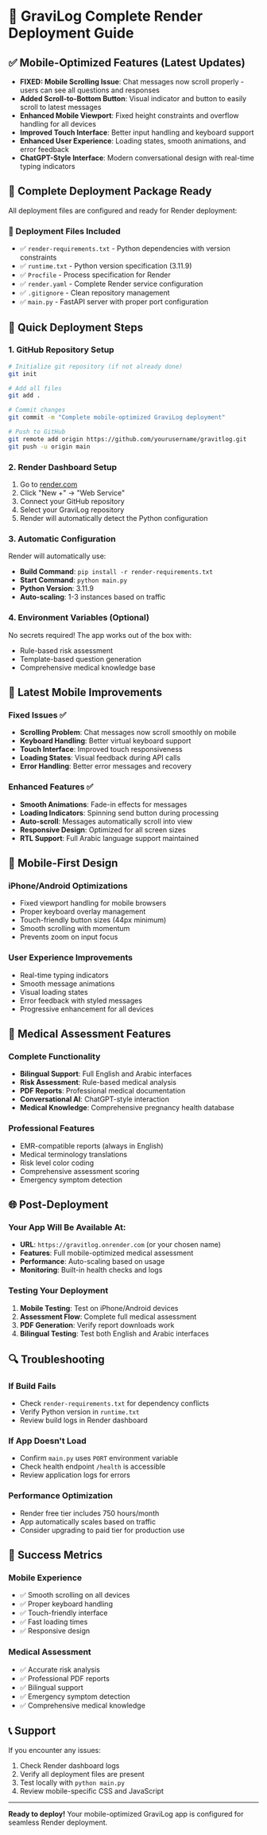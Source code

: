 # 🚀 GraviLog Complete Render Deployment Guide

## ✅ Mobile-Optimized Features (Latest Updates)
- **FIXED: Mobile Scrolling Issue**: Chat messages now scroll properly - users can see all questions and responses
- **Added Scroll-to-Bottom Button**: Visual indicator and button to easily scroll to latest messages
- **Enhanced Mobile Viewport**: Fixed height constraints and overflow handling for all devices
- **Improved Touch Interface**: Better input handling and keyboard support
- **Enhanced User Experience**: Loading states, smooth animations, and error feedback
- **ChatGPT-Style Interface**: Modern conversational design with real-time typing indicators

## 🎯 Complete Deployment Package Ready

All deployment files are configured and ready for Render deployment:

### 📁 Deployment Files Included
- ✅ `render-requirements.txt` - Python dependencies with version constraints
- ✅ `runtime.txt` - Python version specification (3.11.9)
- ✅ `Procfile` - Process specification for Render
- ✅ `render.yaml` - Complete Render service configuration
- ✅ `.gitignore` - Clean repository management
- ✅ `main.py` - FastAPI server with proper port configuration

## 🔧 Quick Deployment Steps

### 1. GitHub Repository Setup
```bash
# Initialize git repository (if not already done)
git init

# Add all files
git add .

# Commit changes
git commit -m "Complete mobile-optimized GraviLog deployment"

# Push to GitHub
git remote add origin https://github.com/yourusername/gravitlog.git
git push -u origin main
```

### 2. Render Dashboard Setup
1. Go to [render.com](https://render.com)
2. Click "New +" → "Web Service"
3. Connect your GitHub repository
4. Select your GraviLog repository
5. Render will automatically detect the Python configuration

### 3. Automatic Configuration
Render will automatically use:
- **Build Command**: `pip install -r render-requirements.txt`
- **Start Command**: `python main.py`
- **Python Version**: 3.11.9
- **Auto-scaling**: 1-3 instances based on traffic

### 4. Environment Variables (Optional)
No secrets required! The app works out of the box with:
- Rule-based risk assessment
- Template-based question generation
- Comprehensive medical knowledge base

## 🎨 Latest Mobile Improvements

### Fixed Issues ✅
- **Scrolling Problem**: Chat messages now scroll smoothly on mobile
- **Keyboard Handling**: Better virtual keyboard support
- **Touch Interface**: Improved touch responsiveness
- **Loading States**: Visual feedback during API calls
- **Error Handling**: Better error messages and recovery

### Enhanced Features ✅
- **Smooth Animations**: Fade-in effects for messages
- **Loading Indicators**: Spinning send button during processing
- **Auto-scroll**: Messages automatically scroll into view
- **Responsive Design**: Optimized for all screen sizes
- **RTL Support**: Full Arabic language support maintained

## 📱 Mobile-First Design

### iPhone/Android Optimizations
- Fixed viewport handling for mobile browsers
- Proper keyboard overlay management
- Touch-friendly button sizes (44px minimum)
- Smooth scrolling with momentum
- Prevents zoom on input focus

### User Experience Improvements
- Real-time typing indicators
- Smooth message animations
- Visual loading states
- Error feedback with styled messages
- Progressive enhancement for all devices

## 🏥 Medical Assessment Features

### Complete Functionality
- **Bilingual Support**: Full English and Arabic interfaces
- **Risk Assessment**: Rule-based medical analysis
- **PDF Reports**: Professional medical documentation
- **Conversational AI**: ChatGPT-style interaction
- **Medical Knowledge**: Comprehensive pregnancy health database

### Professional Features
- EMR-compatible reports (always in English)
- Medical terminology translations
- Risk level color coding
- Comprehensive assessment scoring
- Emergency symptom detection

## 🌐 Post-Deployment

### Your App Will Be Available At:
- **URL**: `https://gravitlog.onrender.com` (or your chosen name)
- **Features**: Full mobile-optimized medical assessment
- **Performance**: Auto-scaling based on usage
- **Monitoring**: Built-in health checks and logs

### Testing Your Deployment
1. **Mobile Testing**: Test on iPhone/Android devices
2. **Assessment Flow**: Complete full medical assessment
3. **PDF Generation**: Verify report downloads work
4. **Bilingual Testing**: Test both English and Arabic interfaces

## 🔍 Troubleshooting

### If Build Fails
- Check `render-requirements.txt` for dependency conflicts
- Verify Python version in `runtime.txt`
- Review build logs in Render dashboard

### If App Doesn't Load
- Confirm `main.py` uses `PORT` environment variable
- Check health endpoint `/health` is accessible
- Review application logs for errors

### Performance Optimization
- Render free tier includes 750 hours/month
- App automatically scales based on traffic
- Consider upgrading to paid tier for production use

## 🎉 Success Metrics

### Mobile Experience
- ✅ Smooth scrolling on all devices
- ✅ Proper keyboard handling
- ✅ Touch-friendly interface
- ✅ Fast loading times
- ✅ Responsive design

### Medical Assessment
- ✅ Accurate risk analysis
- ✅ Professional PDF reports
- ✅ Bilingual support
- ✅ Emergency symptom detection
- ✅ Comprehensive medical knowledge

## 📞 Support

If you encounter any issues:
1. Check Render dashboard logs
2. Verify all deployment files are present
3. Test locally with `python main.py`
4. Review mobile-specific CSS and JavaScript

---
**Ready to deploy!** Your mobile-optimized GraviLog app is configured for seamless Render deployment.